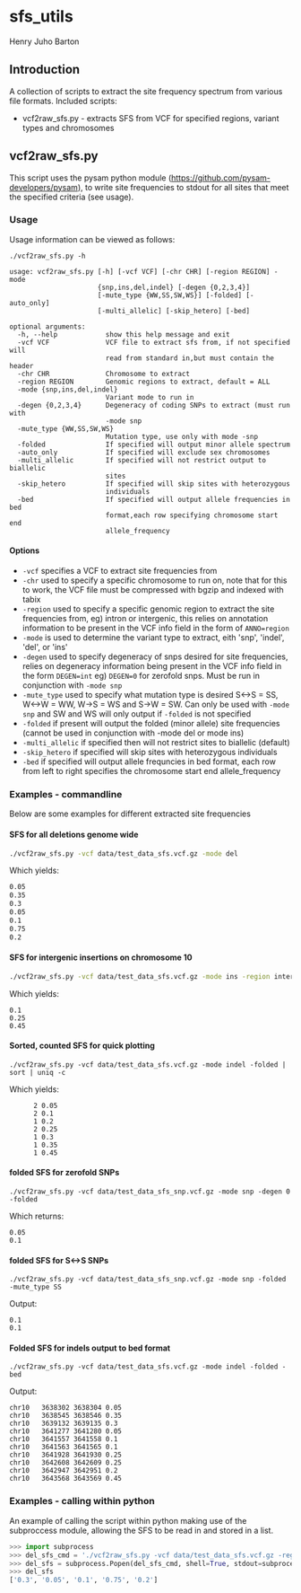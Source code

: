 # sfs_utils
Henry Juho Barton

## Introduction

A collection of scripts to extract the site frequency spectrum from various file formats.
Included scripts:
  * vcf2raw_sfs.py - extracts SFS from VCF for specified regions, variant types and chromosomes
  
## vcf2raw_sfs.py

This script uses the pysam python module (<https://github.com/pysam-developers/pysam>), to write site frequencies to stdout for all sites that meet the specified criteria (see usage).

### Usage 

Usage information can be viewed as follows:

```
./vcf2raw_sfs.py -h

usage: vcf2raw_sfs.py [-h] [-vcf VCF] [-chr CHR] [-region REGION] -mode
                      {snp,ins,del,indel} [-degen {0,2,3,4}]
                      [-mute_type {WW,SS,SW,WS}] [-folded] [-auto_only]
                      [-multi_allelic] [-skip_hetero] [-bed]

optional arguments:
  -h, --help            show this help message and exit
  -vcf VCF              VCF file to extract sfs from, if not specified will
                        read from standard in,but must contain the header
  -chr CHR              Chromosome to extract
  -region REGION        Genomic regions to extract, default = ALL
  -mode {snp,ins,del,indel}
                        Variant mode to run in
  -degen {0,2,3,4}      Degeneracy of coding SNPs to extract (must run with
                        -mode snp
  -mute_type {WW,SS,SW,WS}
                        Mutation type, use only with mode -snp
  -folded               If specified will output minor allele spectrum
  -auto_only            If specified will exclude sex chromosomes
  -multi_allelic        If specified will not restrict output to biallelic
                        sites
  -skip_hetero          If specified will skip sites with heterozygous
                        individuals
  -bed                  If specified will output allele frequencies in bed
                        format,each row specifying chromosome start end
                        allele_frequency
```

#### Options

 * ```-vcf``` specifies a VCF to extract site frequencies from
 * ```-chr``` used to specify a specific chromosome to run on, note that for this to work, the VCF file must be compressed with bgzip and indexed with tabix
 * ```-region``` used to specify a specific genomic region to extract the site frequencies from, eg) intron or intergenic, this relies on annotation information to be present in the VCF info field in the form of ```ANNO=region```
 * ```-mode``` is used to determine the variant type to extract, eith 'snp', 'indel', 'del', or 'ins'
 * ```-degen``` used to specify degeneracy of snps desired for site frequencies, relies on degeneracy information being present in the VCF info field in the form ```DEGEN=int``` eg) ```DEGEN=0``` for zerofold snps. Must be run in conjunction with ```-mode snp``` 
 * ```-mute_type``` used to specify what mutation type is desired S<->S = SS, W<->W = WW, W->S = WS and S->W = SW. Can only be used with ```-mode snp``` and SW and WS will only output if ```-folded``` is not specified 
 * ```-folded``` if present will output the folded (minor allele) site frequencies (cannot be used in conjunction with -mode del or mode ins)
 * ```-multi_allelic``` if specified then will not restrict sites to biallelic (default)
 * ```-skip_hetero``` if specified will skip sites with heterozygous individuals
 * ```-bed``` if specified will output allele frequncies in bed format, each row from left to right specifies the chromosome start end allele_frequency


### Examples - commandline

Below are some examples for different extracted site frequencies

#### SFS for all deletions genome wide

```bash
./vcf2raw_sfs.py -vcf data/test_data_sfs.vcf.gz -mode del
```

Which yields:

```bash
0.05
0.35
0.3
0.05
0.1
0.75
0.2
```

#### SFS for intergenic insertions on chromosome 10

```bash
./vcf2raw_sfs.py -vcf data/test_data_sfs.vcf.gz -mode ins -region intergenic -chr chr10
```

Which yields:

```
0.1
0.25
0.45
```

#### Sorted, counted SFS for quick plotting

```
./vcf2raw_sfs.py -vcf data/test_data_sfs.vcf.gz -mode indel -folded | sort | uniq -c
```

Which yields:

```
      2 0.05
      2 0.1
      1 0.2
      2 0.25
      1 0.3
      1 0.35
      1 0.45
```

#### folded SFS for zerofold SNPs

```
./vcf2raw_sfs.py -vcf data/test_data_sfs_snp.vcf.gz -mode snp -degen 0 -folded
```

Which returns:

```
0.05
0.1
```

#### folded SFS for S<->S SNPs

```
./vcf2raw_sfs.py -vcf data/test_data_sfs_snp.vcf.gz -mode snp -folded -mute_type SS
```

Output:

```
0.1
0.1
```

#### Folded SFS for indels output to bed format

```
./vcf2raw_sfs.py -vcf data/test_data_sfs.vcf.gz -mode indel -folded -bed
```

Output:

```
chr10   3638302 3638304 0.05
chr10   3638545 3638546 0.35
chr10   3639132 3639135 0.3
chr10   3641277 3641280 0.05
chr10   3641557 3641558 0.1
chr10   3641563 3641565 0.1
chr10   3641928 3641930 0.25
chr10   3642608 3642609 0.25
chr10   3642947 3642951 0.2
chr10   3643568 3643569 0.45
```

### Examples - calling within python

An example of calling the script within python making use of the subproccess module, allowing the SFS to be read in and stored in a list.

```python
>>> import subprocess
>>> del_sfs_cmd = './vcf2raw_sfs.py -vcf data/test_data_sfs.vcf.gz -region intergenic -mode del' 
>>> del_sfs = subprocess.Popen(del_sfs_cmd, shell=True, stdout=subprocess.PIPE).communicate()[0].split('\n')[:-1]
>>> del_sfs
['0.3', '0.05', '0.1', '0.75', '0.2']
```
